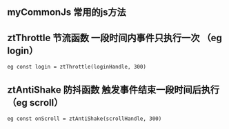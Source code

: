## myCommonJs 常用的js方法

## ztThrottle 节流函数 一段时间内事件只执行一次 （eg login）
`eg const login = ztThrottle(loginHandle, 300)`

## ztAntiShake 防抖函数 触发事件结束一段时间后执行 （eg scroll）
`eg const onScroll = ztAntiShake(scrollHandle, 300)`